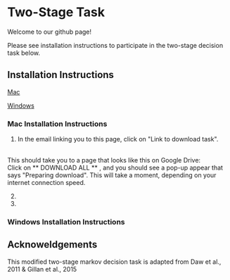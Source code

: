 # Two-Stage Task 

Welcome to our github page! 

Please see installation instructions to participate in the two-stage decision task below.


## Installation Instructions

[Mac](#mac-installation-instructions)

[Windows](#windows-installation-instructions)

### Mac Installation Instructions

1. In the email linking you to this page, click on "Link to download task".
<br>
 This should take you to a page that looks like this on Google Drive:

<br>
Click on ** DOWNLOAD ALL ** , and you should see a pop-up appear that says "Preparing download". This will take a moment, depending on your internet connection speed.

2. 
3.

### Windows Installation Instructions




## Acknoweldgements
This modified two-stage markov decision task is adapted from Daw et al., 2011 &amp; Gillan et al., 2015

